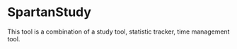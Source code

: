 # SpartanStudy
This tool is a combination of a study tool, statistic tracker, time management tool. 

